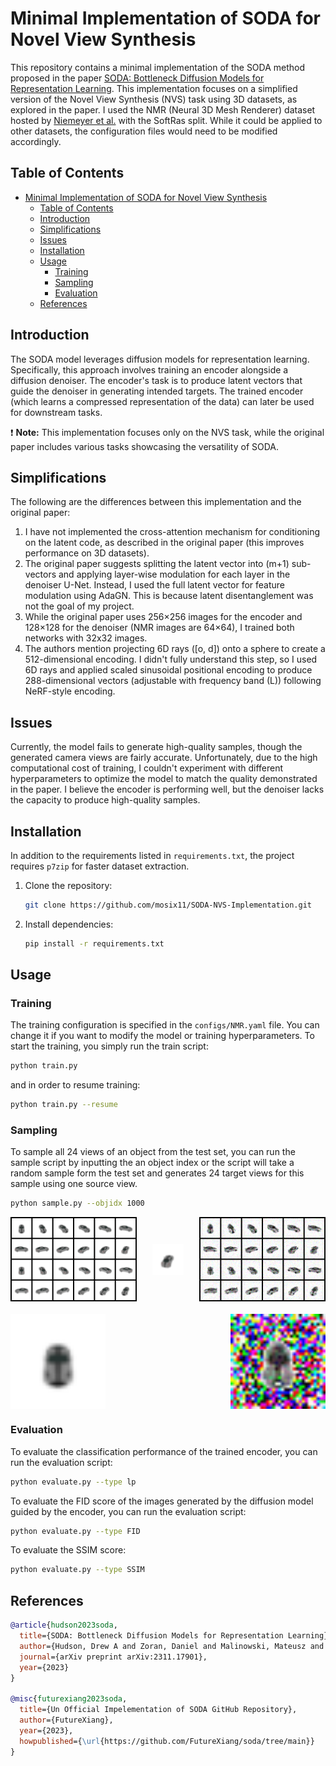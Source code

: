 # Minimal Implementation of SODA for Novel View Synthesis

This repository contains a minimal implementation of the SODA method proposed in the paper [SODA: Bottleneck Diffusion Models for Representation Learning](https://arxiv.org/abs/2311.17901). This implementation focuses on a simplified version of the Novel View Synthesis (NVS) task using 3D datasets, as explored in the paper. I used the NMR (Neural 3D Mesh Renderer) dataset hosted by [Niemeyer et al.](https://github.com/autonomousvision/differentiable_volumetric_rendering) with the SoftRas split. While it could be applied to other datasets, the configuration files would need to be modified accordingly.

## Table of Contents

- [Minimal Implementation of SODA for Novel View Synthesis](#minimal-implementation-of-soda-for-novel-view-synthesis)
  - [Table of Contents](#table-of-contents)
  - [Introduction](#introduction)
  - [Simplifications](#simplifications)
  - [Issues](#issues)
  - [Installation](#installation)
  - [Usage](#usage)
    - [Training](#training)
    - [Sampling](#sampling)
    - [Evaluation](#evaluation)
  - [References](#references)

## Introduction

The SODA model leverages diffusion models for representation learning. Specifically, this approach involves training an encoder alongside a diffusion denoiser. The encoder's task is to produce latent vectors that guide the denoiser in generating intended targets. The trained encoder (which learns a compressed representation of the data) can later be used for downstream tasks.

:exclamation: **Note:** This implementation focuses only on the NVS task, while the original paper includes various tasks showcasing the versatility of SODA.

## Simplifications

The following are the differences between this implementation and the original paper:

1. I have not implemented the cross-attention mechanism for conditioning on the latent code, as described in the original paper (this improves performance on 3D datasets).
2. The original paper suggests splitting the latent vector into \(m+1\) sub-vectors and applying layer-wise modulation for each layer in the denoiser U-Net. Instead, I used the full latent vector for feature modulation using AdaGN. This is because latent disentanglement was not the goal of my project.
3. While the original paper uses 256×256 images for the encoder and 128×128 for the denoiser (NMR images are 64×64), I trained both networks with 32x32 images.
4. The authors mention projecting 6D rays (\[o, d\]) onto a sphere to create a 512-dimensional encoding. I didn't fully understand this step, so I used 6D rays and applied scaled sinusoidal positional encoding to produce 288-dimensional vectors (adjustable with frequency band \(L\)) following NeRF-style encoding.

## Issues

Currently, the model fails to generate high-quality samples, though the generated camera views are fairly accurate. Unfortunately, due to the high computational cost of training, I couldn't experiment with different hyperparameters to optimize the model to match the quality demonstrated in the paper. I believe the encoder is performing well, but the denoiser lacks the capacity to produce high-quality samples.

## Installation

In addition to the requirements listed in `requirements.txt`, the project requires `p7zip` for faster dataset extraction.

1. Clone the repository:

    ```bash
    git clone https://github.com/mosix11/SODA-NVS-Implementation.git
    ```

2. Install dependencies:

    ```bash
    pip install -r requirements.txt
    ```

## Usage

### Training

The training configuration is specified in the `configs/NMR.yaml` file. You can change it if you want to modify the model or training hyperparameters.
To start the training, you simply run the train script:

```bash
python train.py
```

and in order to resume training:

```bash
python train.py --resume
```

### Sampling

To sample all 24 views of an object from the test set, you can run the sample script by inputting the an object index or the script will take a random sample form the test set and generates 24 target views for this sample using one source view.

```bash
python sample.py --objidx 1000
```

<div style="display: flex; flex-direction: column; align-items: center; gap: 20px;">
    <!-- First Line: Three Images -->
    <div style="display: flex; justify-content: space-between; width: 100%; max-width: 1000px;">
        <img src="media/samples/1000-real.png" style="width: 40%; height: auto;">
        <img src="media/samples/1000-source.png" style="width: 10%; height: auto; object-fit: contain;">
        <img src="media/samples/1000-gen.png" style="width: 40%; height: auto;">
    </div>
    <div style="display: flex; justify-content: center; gap: 200px;">
        <img src="media/samples/1000-real.gif" style="width: 200px; height: auto;">
        <img src="media/samples/1000-gen.gif" style="width: 200px; height: auto;">
    </div>
</div>

### Evaluation

To evaluate the classification performance of the trained encoder, you can run the evaluation script:

```bash
python evaluate.py --type lp
```

To evaluate the FID score of the images generated by the diffusion model guided by the encoder, you can run the evaluation script:

```bash
python evaluate.py --type FID
```

To evaluate the SSIM score:

```bash
python evaluate.py --type SSIM
```

## References

```bibtex
@article{hudson2023soda,
  title={SODA: Bottleneck Diffusion Models for Representation Learning},
  author={Hudson, Drew A and Zoran, Daniel and Malinowski, Mateusz and Lampinen, Andrew K and Jaegle, Andrew and McClelland, James L and Matthey, Loic and Hill, Felix and Lerchner, Alexander},
  journal={arXiv preprint arXiv:2311.17901},
  year={2023}
}

@misc{futurexiang2023soda,
  title={Un Official Impelementation of SODA GitHub Repository},
  author={FutureXiang},
  year={2023},
  howpublished={\url{https://github.com/FutureXiang/soda/tree/main}}
}
```
